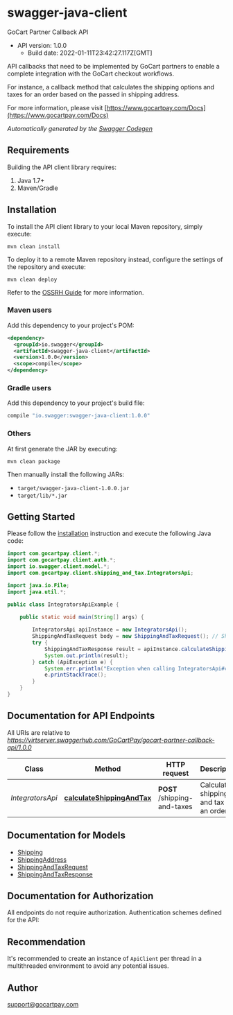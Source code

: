 # swagger-java-client

GoCart Partner Callback API
- API version: 1.0.0
  - Build date: 2022-01-11T23:42:27.117Z[GMT]

API callbacks that need to be implemented by GoCart partners to enable a complete integration with the GoCart checkout workflows. <p/> For instance, a callback method that calculates the shipping options and taxes for an order based on the passed in shipping address.

  For more information, please visit [https://www.gocartpay.com/Docs](https://www.gocartpay.com/Docs)

*Automatically generated by the [Swagger Codegen](https://github.com/swagger-api/swagger-codegen)*


## Requirements

Building the API client library requires:
1. Java 1.7+
2. Maven/Gradle

## Installation

To install the API client library to your local Maven repository, simply execute:

```shell
mvn clean install
```

To deploy it to a remote Maven repository instead, configure the settings of the repository and execute:

```shell
mvn clean deploy
```

Refer to the [OSSRH Guide](http://central.sonatype.org/pages/ossrh-guide.html) for more information.

### Maven users

Add this dependency to your project's POM:

```xml
<dependency>
  <groupId>io.swagger</groupId>
  <artifactId>swagger-java-client</artifactId>
  <version>1.0.0</version>
  <scope>compile</scope>
</dependency>
```

### Gradle users

Add this dependency to your project's build file:

```groovy
compile "io.swagger:swagger-java-client:1.0.0"
```

### Others

At first generate the JAR by executing:

```shell
mvn clean package
```

Then manually install the following JARs:

* `target/swagger-java-client-1.0.0.jar`
* `target/lib/*.jar`

## Getting Started

Please follow the [installation](#installation) instruction and execute the following Java code:

```java
import com.gocartpay.client.*;
import com.gocartpay.client.auth.*;
import io.swagger.client.model.*;
import com.gocartpay.client.shipping_and_tax.IntegratorsApi;

import java.io.File;
import java.util.*;

public class IntegratorsApiExample {

    public static void main(String[] args) {
        
        IntegratorsApi apiInstance = new IntegratorsApi();
        ShippingAndTaxRequest body = new ShippingAndTaxRequest(); // ShippingAndTaxRequest | Shipping and tax request payload.
        try {
            ShippingAndTaxResponse result = apiInstance.calculateShippingAndTax(body);
            System.out.println(result);
        } catch (ApiException e) {
            System.err.println("Exception when calling IntegratorsApi#calculateShippingAndTax");
            e.printStackTrace();
        }
    }
}
```

## Documentation for API Endpoints

All URIs are relative to *https://virtserver.swaggerhub.com/GoCartPay/gocart-partner-callback-api/1.0.0*

Class | Method | HTTP request | Description
------------ | ------------- | ------------- | -------------
*IntegratorsApi* | [**calculateShippingAndTax**](docs/IntegratorsApi.md#calculateShippingAndTax) | **POST** /shipping-and-taxes | Calculates shipping and tax for an order.

## Documentation for Models

 - [Shipping](docs/Shipping.md)
 - [ShippingAddress](docs/ShippingAddress.md)
 - [ShippingAndTaxRequest](docs/ShippingAndTaxRequest.md)
 - [ShippingAndTaxResponse](docs/ShippingAndTaxResponse.md)

## Documentation for Authorization

All endpoints do not require authorization.
Authentication schemes defined for the API:

## Recommendation

It's recommended to create an instance of `ApiClient` per thread in a multithreaded environment to avoid any potential issues.

## Author

support@gocartpay.com
